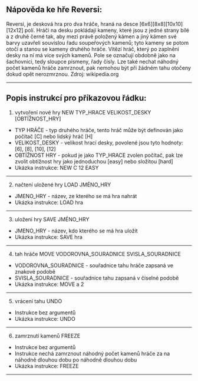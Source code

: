 Nápověda ke hře Reversi:
----------------------------------------------------------------------------------------------
Reversi, je desková hra pro dva hráče, hraná na desce [6x6][8x8][10x10][12x12] polí. 
Hráči na desku pokládají kameny, které jsou z jedné strany bílé a z druhé černé tak, 
aby mezi právě položený kámen a jiný kámen své barvy uzavřeli souvislou řadu soupeřových 
kamenů; tyto kameny se potom otočí a stanou se kameny druhého hráče. Vítězí hráč, který 
po zaplnění desky na ní má více svých kamenů. Pole se označují obdobně jako na šachovnici, 
tedy sloupce písmeny, řady čísly. Lze také nechat náhodný počet kamenů hráče zamrznout, 
pak nemohou být při žádném tahu otočeny dokud opět nerozmrznou. 
Zdroj: wikipedia.org

----------------------------------------------------------------------------------------------
        
Popis instrukcí pro příkazovou řádku:
----------------------------------------------------------------------------------------------
1. vytvoření nové hry
NEW TYP_HRACE VELIKOST_DESKY [OBTÍŽNOST_HRY]
  - TYP HRÁČE - typ druhého hráče, tento hráč může být
    definován jako počítač [C] nebo lidský
    hráč [H]
  - VELIKOST_DESKY - velikost hrací desky, povolené jsou
    tyto hodnoty: [6], [8], [10], [12]
  - OBTÍŽNOST HRY - pokud je jako TYP_HRACE zvolen počítač,
    pak lze zvolit obtížnost hry jako
    jednoduchou [easy] nebo složitou [hard]
  - Ukázka instrukce: NEW C 12 EASY
----------------------------------------------------------------------------------------------
2. načtení uložené hry
  LOAD JMÉNO_HRY
  - JMENO_HRY - název, ze kterého se má hra nahrát
  - Ukázka instrukce: LOAD hra
----------------------------------------------------------------------------------------------
3. uložení hry
SAVE JMÉNO_HRY
  - JMENO_HRY - název, kdo kterého se má hra uložit
  - Ukázka instrukce: SAVE hra
----------------------------------------------------------------------------------------------
4. tah hráče
MOVE VODOROVNA_SOURADNICE SVISLA_SOURADNICE
  - VODOROVNA_SOURADNICE - souřadnice tahu hráče zapsaná ve znakové podobě
  - SVISLA_SOURADNICE - souřadnice tahu zapsaná v číselné podobě
  - Ukázka instrukce: MOVE a 2
----------------------------------------------------------------------------------------------
5. vrácení tahu 
UNDO
  - Instrukce bez argumentů
  - Ukázka instrukce: UNDO
----------------------------------------------------------------------------------------------
6. zamrznutí kamenů
FREEZE
  - Instrukce bez argumentů
  - Instrukce nechá zamrznout náhodný počet kamenů hráče za na náhodně 
    dlouhou dobu po náhodně dlouhou dobu
  - Ukázka instrukce: FREEZE
----------------------------------------------------------------------------------------------
